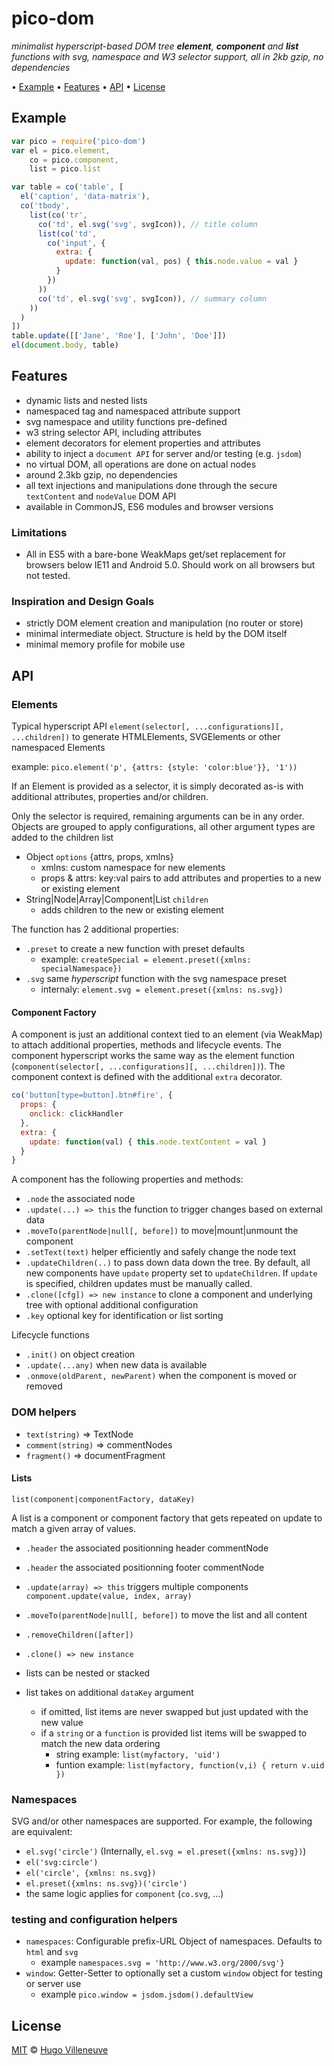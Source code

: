<!-- markdownlint-disable MD004 MD007 MD010 MD012 MD041 MD022 MD024 MD032 -->

# pico-dom

*minimalist hyperscript-based DOM tree **element**, **component** and **list** functions with svg, namespace and W3 selector support, all in 2kb gzip, no dependencies*

• [Example](#example) • [Features](#features) • [API](#api) • [License](#license)

## Example

```javascript
var pico = require('pico-dom')
var el = pico.element,
    co = pico.component,
    list = pico.list

var table = co('table', [
  el('caption', 'data-matrix'),
  co('tbody',
    list(co('tr',
      co('td', el.svg('svg', svgIcon)), // title column
      list(co('td',
        co('input', {
          extra: {
            update: function(val, pos) { this.node.value = val }
          }
        })
      ))
      co('td', el.svg('svg', svgIcon)), // summary column
    ))
  )
])
table.update([['Jane', 'Roe'], ['John', 'Doe']])
el(document.body, table)
```

## Features

* dynamic lists and nested lists
* namespaced tag and namespaced attribute support
* svg namespace and utility functions pre-defined
* w3 string selector API, including attributes
* element decorators for element properties and attributes
* ability to inject a `document API` for server and/or testing (e.g. `jsdom`)
* no virtual DOM, all operations are done on actual nodes
* around 2.3kb gzip, no dependencies
* all text injections and manipulations done through the secure `textContent` and `nodeValue` DOM API
* available in CommonJS, ES6 modules and browser versions

### Limitations

* All in ES5 with a bare-bone WeakMaps get/set replacement for browsers below IE11 and Android 5.0. Should work on all browsers but not tested.

### Inspiration and Design Goals

* strictly DOM element creation and manipulation (no router or store)
* minimal intermediate object. Structure is held by the DOM itself
* minimal memory profile for mobile use

## API

### Elements

Typical hyperscript API `element(selector[, ...configurations][, ...children])` to generate HTMLElements, SVGElements or other namespaced Elements

example: `pico.element('p', {attrs: {style: 'color:blue'}}, '1'))`

If an Element is provided as a selector, it is simply decorated as-is with additional attributes, properties and/or children.

Only the selector is required, remaining arguments can be in any order. Objects are grouped to apply configurations, all other argument types are added to the children list
* Object `options` {attrs, props, xmlns}
  * xmlns: custom namespace for new elements
  * props & attrs: key:val pairs to add attributes and properties to a new or existing element
* String|Node|Array|Component|List `children`
  * adds children to the new or existing element

The function has 2 additional properties:
* `.preset` to create a new function with preset defaults
  * example: `createSpecial = element.preset({xmlns: specialNamespace})`
* `.svg` same *hyperscript* function with the svg namespace preset
  * internaly: `element.svg = element.preset({xmlns: ns.svg})`

#### Component Factory

A component is just an additional context tied to an element (via WeakMap) to attach additional properties, methods and lifecycle events. The component hyperscript works the same way as the element function (`component(selector[, ...configurations][, ...children])`). The component context is defined with the additional `extra` decorator.

```javascript
co('button[type=button].btn#fire', {
  props: {
    onclick: clickHandler
  },
  extra: {
    update: function(val) { this.node.textContent = val }
  }
}
```

A component has the following properties and methods:
* `.node` the associated node
* `.update(...) => this` the function to trigger changes based on external data
* `.moveTo(parentNode|null[, before])` to move|mount|unmount the component
* `.setText(text)` helper efficiently and safely change the node text
* `.updateChildren(..)` to pass down data down the tree. By default, all new components have `update` property set to `updateChildren`. If `update` is specified, children updates must be manually called.
* `.clone([cfg]) => new instance` to clone a component and underlying tree with optional additional configuration
* `.key` optional key for identification or list sorting

Lifecycle functions
* `.init()` on object creation
* `.update(...any)` when new data is available
* `.onmove(oldParent, newParent)` when the component is moved or removed


### DOM helpers
* `text(string)` => TextNode
* `comment(string)` => commentNodes
* `fragment()` => documentFragment


#### Lists

`list(component|componentFactory, dataKey)`

A list is a component or component factory that gets repeated on update to match a given array of values.

* `.header` the associated positionning header commentNode
* `.header` the associated positionning footer commentNode
* `.update(array) => this` triggers multiple components `component.update(value, index, array)`
* `.moveTo(parentNode|null[, before])` to move the list and all content
* `.removeChildren([after])`
* `.clone() => new instance`

* lists can be nested or stacked
* list takes on additional `dataKey` argument
  * if omitted, list items are never swapped but just updated with the new value
  * if a `string` or a `function` is provided list items will be swapped to match the new data ordering
    * string example: `list(myfactory, 'uid')`
    * funtion example: `list(myfactory, function(v,i) { return v.uid })`

### Namespaces

SVG and/or other namespaces are supported. For example, the following are equivalent:

* `el.svg('circle')` (Internally, `el.svg = el.preset({xmlns: ns.svg})`)
* `el('svg:circle')`
* `el('circle', {xmlns: ns.svg})`
* `el.preset({xmlns: ns.svg})('circle')`
* the same logic applies for `component` (`co.svg`, ...)


### testing and configuration helpers
* `namespaces`: Configurable prefix-URL Object of namespaces. Defaults to `html` and `svg`
  * example `namespaces.svg = 'http://www.w3.org/2000/svg'}`
* `window`: Getter-Setter to optionally set a custom `window` object for testing or server use
  * example `pico.window = jsdom.jsdom().defaultView`

## License

[MIT](http://www.opensource.org/licenses/MIT) © [Hugo Villeneuve](https://github.com/hville)
